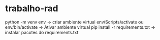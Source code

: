# trabalho-rad
python -m venv env -> criar ambiente virtual
env/Scripts/activate ou env/bin/activate -> Ativar ambiente virtual
pip install -r requirements.txt -> instalar pacotes do requirements.txt
